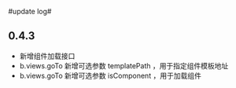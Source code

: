 #update log#
## 0.4.3 ##
- 新增组件加载接口
- b.views.goTo 新增可选参数 templatePath ，用于指定组件模板地址
- b.views.goTo 新增可选参数 isComponent ，用于加载组件
